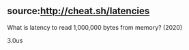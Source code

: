 source:http://cheat.sh/latencies
---
What is latency to read 1,000,000 bytes from memory? (2020)
<!--question-->
3.0us
